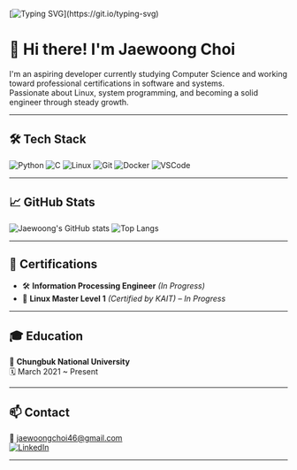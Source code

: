 <!--<div align="center">
  <img src="https://github.com/oka1313/oka1313/assets/101691440/92118a53-c5b6-40bc-b130-bf8c398d7b51" />
</div>-->

[![Typing SVG](https://readme-typing-svg.demolab.com?font=Fira+Code&pause=1000&color=982CF7&background=FF50B900&width=435&lines=Who+am+I%3F;)](https://git.io/typing-svg)

# 👋 Hi there! I'm Jaewoong Choi

I'm an aspiring developer currently studying Computer Science and working toward professional certifications in software and systems.  
Passionate about Linux, system programming, and becoming a solid engineer through steady growth.

---

## 🛠 Tech Stack

![Python](https://img.shields.io/badge/Python-3776AB?style=flat&logo=python&logoColor=white)
![C](https://img.shields.io/badge/C-00599C?style=flat&logo=c&logoColor=white)
![Linux](https://img.shields.io/badge/Linux-FCC624?style=flat&logo=linux&logoColor=black)
![Git](https://img.shields.io/badge/Git-F05032?style=flat&logo=git&logoColor=white)
![Docker](https://img.shields.io/badge/Docker-2496ED?style=flat&logo=docker&logoColor=white)
![VSCode](https://img.shields.io/badge/VSCode-007ACC?style=flat&logo=visual-studio-code&logoColor=white)

---

## 📈 GitHub Stats

![Jaewoong's GitHub stats](https://github-readme-stats.vercel.app/api?username=jaewoongchoi&show_icons=true&theme=tokyonight)
![Top Langs](https://github-readme-stats.vercel.app/api/top-langs/?username=jaewoongchoi&layout=compact&theme=tokyonight)

---

## 🏅 Certifications

- 🛠️ **Information Processing Engineer** *(In Progress)*  
- 🐧 **Linux Master Level 1** *(Certified by KAIT) – In Progress*

---

## 🎓 Education

📍 **Chungbuk National University**  
🗓️ March 2021 ~ Present

---

## 📫 Contact

📧 jaewoongchoi46@gmail.com  
[![LinkedIn](https://img.shields.io/badge/LinkedIn-0077B5?style=flat&logo=linkedin&logoColor=white)](https://linkedin.com/in/최재웅)


---
